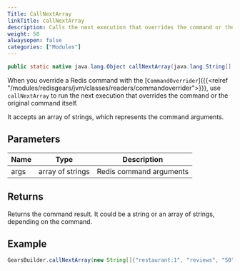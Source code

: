 ```yaml
---
Title: CallNextArray
linkTitle: callNextArray
description: Calls the next execution that overrides the command or the original command itself.
weight: 50
alwaysopen: false
categories: ["Modules"]
---
```


```java
public static native java.lang.Object callNextArray(java.lang.String[] command)
```

When you override a Redis command with the [`CommandOverrider`]({{<relref "/modules/redisgears/jvm/classes/readers/commandoverrider">}}), use `callNextArray` to run the next execution that overrides the command or the original command itself.

It accepts an array of strings, which represents the command arguments.

## Parameters

| Name | Type | Description |
|------|------|-------------|
| args | array of strings | Redis command arguments |

## Returns

Returns the command result. It could be a string or an array of strings, depending on the command.

## Example

```java
GearsBuilder.callNextArray(new String[]{"restaurant:1", "reviews", "50"});
```